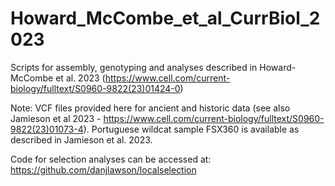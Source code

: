 # Howard_McCombe_et_al_CurrBiol_2023

Scripts for assembly, genotyping and analyses described in Howard-McCombe et al. 2023 (https://www.cell.com/current-biology/fulltext/S0960-9822(23)01424-0)

Note: VCF files provided here for ancient and historic data (see also Jamieson et al 2023 - https://www.cell.com/current-biology/fulltext/S0960-9822(23)01073-4).  Portuguese wildcat sample FSX360 is available as described in Jamieson et al. 2023.

Code for selection analyses can be accessed at: https://github.com/danjlawson/localselection
